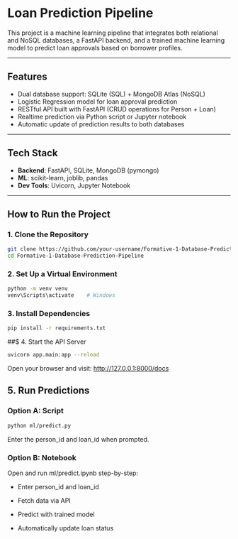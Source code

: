 # Loan Prediction Pipeline

This project is a machine learning pipeline that integrates both relational and NoSQL databases, a FastAPI backend, and a trained machine learning model to predict loan approvals based on borrower profiles.

---


## Features

-  Dual database support: SQLite (SQL) + MongoDB Atlas (NoSQL)
- Logistic Regression model for loan approval prediction
- RESTful API built with FastAPI (CRUD operations for Person + Loan)
- Realtime prediction via Python script or Jupyter notebook
- Automatic update of prediction results to both databases

---

##  Tech Stack

- **Backend**: FastAPI, SQLite, MongoDB (pymongo)
- **ML**: scikit-learn, joblib, pandas
- **Dev Tools**: Uvicorn, Jupyter Notebook

---

## How to Run the Project

### 1. Clone the Repository

```bash
git clone https://github.com/your-username/Formative-1-Database-Prediction-Pipeline.git
cd Formative-1-Database-Prediction-Pipeline
```

### 2. Set Up a Virtual Environment

```bash
python -m venv venv
venv\Scripts\activate    # Windows
```

### 3. Install Dependencies

```bash
pip install -r requirements.txt

```

##$ 4. Start the API Server

```bash
uvicorn app.main:app --reload
```

Open your browser and visit:
http://127.0.0.1:8000/docs

## 5. Run Predictions
### Option A: Script
```bash
python ml/predict.py
```
Enter the person_id and loan_id when prompted.

### Option B: Notebook
Open and run ml/predict.ipynb step-by-step:

- Enter person_id and loan_id

- Fetch data via API

- Predict with trained model

- Automatically update loan status


